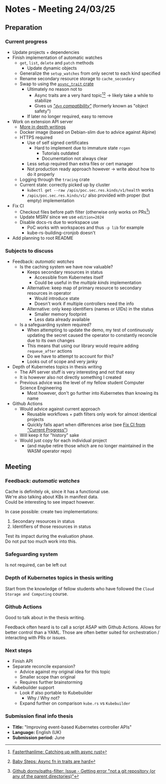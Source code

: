 # Notes - Meeting 24/03/25

## Preparation

### Current progress

- Update projects + dependencies
- Finish implementation of automatic watches
  - `get`, `list`, `delete` and `patch` methods
    - Update dynamic objects
  - Generalize the `setup_watches` from only secret to each kind specified
  - Rename secondary resource storage to `cache_secondary`
  - Swap to using the [`async_trait` crate](https://docs.rs/async-trait/latest/async_trait/)
    - Ultimately no reason not to
      - Async traits are a very hard topic[^1][^2] -> likely take a while to stabilize
      - Gives us [*"`dyn` compatibility"*](https://doc.rust-lang.org/reference/items/traits.html#r-items.traits.dyn-compatible.async-traits) (formerly known as "object safety")
    - If later no longer required, easy to remove
- Work on extension API server
  - [More in depth writings](../findings/extension_api_server.md)
  - Docker image (based on Debian-slim due to advice against Alpine)
  - HTTPS required
    - Use of self signed certificates
      - Hard to implement due to immature state `rcgen`
        - Tutorials outdated
        - Documentation not always clear
    - Less setup required than extra files or cert manager
    - Not production ready approach however -> write about how to do it properly
  - Logging through the `tracing` crate
  - Current state: correctly picked up by cluster
    - `kubectl get --raw /apis/poc.sec.res.kinds/v1/health` works
    - `/apis/poc.sec.res.kinds/v1/` also provided with proper (but empty) implementation
- Fix CI
  - Checkout files before path filter (otherwise only works on PRs[^3])
  - Update MSRV since we use `edition=2024`
  - Disable docs-rs due to workspace use
    - PoC works with workspaces and thus `-p lib` for example
    - kube-rs-building-cronjob doesn't
- Add planning to root README

[^1]: [Fasterthanlime: Catching up with async rust](https://fasterthanli.me/articles/catching-up-with-async-rust)
[^2]: [Baby Steps: Async fn in traits are hard](https://smallcultfollowing.com/babysteps/blog/2019/10/26/async-fn-in-traits-are-hard/)
[^3]: [Github dorny/paths-filter: Issue - Getting error "not a git repository (or any of the parent directories)"](https://github.com/dorny/paths-filter/issues/60#issuecomment-754725112)

### Subjects to discuss

- Feedback: *automatic watches*
  - Is the caching system we have now valuable?
    - Keeps secondary resources in status
      - Accessible from Kubernetes itself
      - Could be useful in the *multiple kinds* implementation
    - Alternative: keep map of primary resource to secondary resources in operator
      - Would introduce state
      - Doesn't work if multiple controllers need the info
    - Alternative: only keep identifiers (names or UIDs) in the status
      - Smaller memory footprint
      - Less data already available
  - Is a safeguarding system required?
    - When attempting to update the demo, my test of continuously updating the secret caused the operator to constantly reconcile due to its own changes
    - This means that using our library would require adding `requeue_after` actions
    - Do we have to attempt to account for this?
    - Looks out of scope and very janky
- Depth of Kubernetes topics in thesis writing
  - The API server stuff is very interesting and not that easy
  - It is however also not directly something I created
  - Previous advice was the level of my fellow student Computer Science Engineering
    - Most however, don't go further into Kubernetes than knowing its name
- Github Actions
  - Would advice against current approach
    - Reusable workflows + path filters only work for almost identical projects
    - Quickly falls apart when differences arise (see [Fix CI from "Current Progress"](#current-progress))
  - Will keep it for "history" sake
  - Would just copy for each individual project
    - (and maybe retire those which are no longer maintained in the WASM operator repo)

## Meeting

### Feedback: *automatic watches*

Cache is definitely ok, since it has a functional use.  
We're also talking about KBs in manifest data.  
Could be interesting to see impact however.

In case possible: create two implementations:

  1. Secondary resources in status
  2. Identifiers of those resources in status

Test its impact during the evaluation phase.  
Do not put too much work into this.

### Safeguarding system

Is not required, can be left out

### Depth of Kubernetes topics in thesis writing

Start from the knowledge of fellow students who have followed the `Cloud Storage and Computing` course.

### Github Actions

Good to talk about in the thesis writing.

Feedback often heard is to call a script ASAP with Github Actions.
Allows for better control than a YAML.
Those are often better suited for orchestration / interacting with PRs or issues.

### Next steps

- Finish API
- Separate reconcile expansion?
  - Advice against my original idea for this topic
  - Smaller scope than original
  - Requires further brainstorming
- Kubebuilder support
  - Look if also portable to Kubebuilder
    - Why / Why not?
  - Expand further on comparison `kube.rs` vs `Kubebuilder`

### Submission final info thesis

- **Title:** "Improving event-based Kubernetes controller APIs"
- **Language:** English (UK)
- **Submission period:** June
